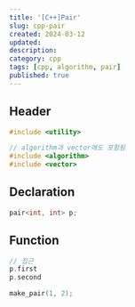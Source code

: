 ```yaml
---
title: '[C++]Pair'
slug: cpp-pair
created: 2024-03-12
updated:
description:
category: cpp
tags: [cpp, algorithm, pair]
published: true
---
```


## Header

```cpp
#include <utility>

// algorithm과 vector에도 포함됨
#include <algorithm>
#include <vector>
```

## Declaration

```cpp
pair<int, int> p;
```

## Function

```cpp
// 접근
p.first
p.second

make_pair(1, 2);
```
